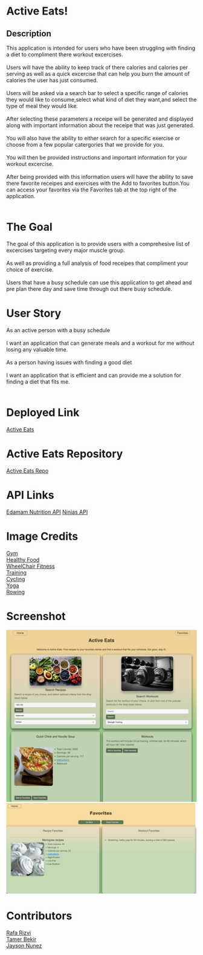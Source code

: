 # Active Eats!

## Description
This application is intended for users who have been struggling with finding a diet to compliment there workout excercises.<br><br>
Users will have the ability to keep track of there calories and calories per serving as well as a quick excercise that can help you burn the amount of calories the user has just consumed.<br><br>
Users will be asked via a search bar to select a specific range of calories they would like to consume,select what kind of diet they want,and select the type of meal they would like.<br><br>
After selecting these parameters a receipe will be generated and displayed along with important information about the receipe that was just generated.<br><br>
You will also have the ability to either search for a specific exercise or choose from a few popular catergories that we provide for you.<br><br>
You will then be provided instructions and important information for your workout excercise.<br><br>
After being provided with this information users will have the ability to save there favorite receipes and exercises with the Add to favorites button.You can access your favorites via the Favorites tab at the top right of the application.<br><br> 

 
# The Goal
The goal of this application is to provide users with a comprehesive list of excercises targeting every major muscle group.<br><br>
As well as providing a full analysis of food receipes that compliment your choice of exercise.<br><br>
Users that have a busy schedule can use this application to get ahead and pre plan there day and save time through out there busy schedule.

# User Story 
As an active person with a busy schedule<br><br> 
I want an application that can generate meals and a workout for me without losing any valuable time.<br><br>
As a person having issues with finding a good diet<br> <br>
I want an application that is efficient and can provide me a solution for finding a diet that fits me.<br><br>

# Deployed Link 
<a href="https://tamerbekir.github.io/active-eats/">Active Eats</a>

# Active Eats Repository
<a href="https://github.com/Tamerbekir/active-eats">Active Eats Repo</a>


# API Links
<a href="https://developer.edamam.com/edamam-nutrition-api">Edamam Nutrition API</a>
<a href="https://api-ninjas.com/api/exercises">Ninjas API</a>


# Image Credits

<a href="https://www.freepik.com/photos/gym-wallpaper">Gym</a> <br>
<a href="https://www.prevention.com/food-nutrition/healthy-eating/g33416014/heart-healthy-food-wd">Healthy Food</a><br>
<a href="https://mainafinance.medium.com/unlock-your-full-potential-10-best-wheelchair-exercises-for-a-strong-and-fit-body-5b3608ad8654<">WheelChair Fitness</a><br>
<a href="https://www.menshealth.com/fitness/a19530279/resistance-training-to-build-muscle/">Training</a><br>
<a href="https://www.menshealth.com/uk/health/a39726399/cyclists-live-longer-study/">Cycling</a><br>
<a href="https://www.pexels.com/search/yoga/">Yoga</a><br>
<a href="https://www.menshealth.com/uk/fitness/a758565/this-20-minute-rowing-workout-strips-fat-and-builds-lean-muscle/">Rowing</a><br>


# Screenshot
![Active Eats](assets/images/screen-shot-active-eats-homepage.jpg)
![Active Eats](assets/images/screencapture-tamerbekir-github-io-active-eats-Favs-html-2024-02-05-19_44_52.png)


# Contributors
<a href="https://github.com/rafarizvi">Rafa Rizvi</a><br>
<a href="https://github.com/Tamerbekir">Tamer Bekir</a><br>
<a href="https://github.com/JaysonNunez1">Jayson Nunez</a><br>





